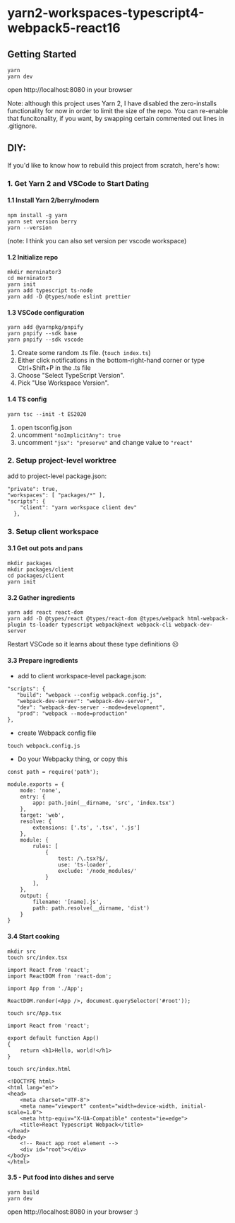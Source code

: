 # yarn2-workspaces-typescript4-webpack5-react16

## Getting Started

```
yarn
yarn dev
```

open http://localhost:8080 in your browser

Note: although this project uses Yarn 2, I have disabled the zero-installs functionality for now in order to limit the size of the repo. You can re-enable that funcitonality, if you want, by swapping certain commented out lines in .gitignore.

## DIY:

If you'd like to know how to rebuild this project from scratch, here's how:

### 1. Get Yarn 2 and VSCode to Start Dating

#### 1.1 Install Yarn 2/berry/modern

```
npm install -g yarn
yarn set version berry
yarn --version
```

(note: I think you can also set version per vscode workspace)

#### 1.2 Initialize repo

```
mkdir merninator3
cd merninator3
yarn init
yarn add typescript ts-node
yarn add -D @types/node eslint prettier
```

#### 1.3 VSCode configuration

```
yarn add @yarnpkg/pnpify
yarn pnpify --sdk base
yarn pnpify --sdk vscode
```

1. Create some random .ts file. (`touch index.ts`)
1. Either click notifications in the bottom-right-hand corner or type Ctrl+Shift+P in the .ts file
1. Choose "Select TypeScript Version".
1. Pick "Use Workspace Version".

#### 1.4 TS config

```
yarn tsc --init -t ES2020
```

1. open tsconfig.json
1. uncomment `"noImplicitAny": true`
1. uncomment `"jsx": "preserve"` and change value to `"react"`

### 2. Setup project-level worktree

add to project-level package.json:

```
"private": true,
"workspaces": [ "packages/*" ],
"scripts": {
    "client": "yarn workspace client dev"
  },
```

### 3. Setup client workspace

#### 3.1 Get out pots and pans

```
mkdir packages
mkdir packages/client
cd packages/client
yarn init
```

#### 3.2 Gather ingredients

```
yarn add react react-dom
yarn add -D @types/react @types/react-dom @types/webpack html-webpack-plugin ts-loader typescript webpack@next webpack-cli webpack-dev-server
```

Restart VSCode so it learns about these type definitions ☹️

#### 3.3 Prepare ingredients

- add to client workspace-level package.json:

```
"scripts": {
   "build": "webpack --config webpack.config.js",
   "webpack-dev-server": "webpack-dev-server",
   "dev": "webpack-dev-server --mode=development",
   "prod": "webpack --mode=production"
},
```

- create Webpack config file

```
touch webpack.config.js
```

- Do your Webpacky thing, or copy this

```
const path = require('path');

module.exports = {
    mode: 'none',
    entry: {
        app: path.join(__dirname, 'src', 'index.tsx')
    },
    target: 'web',
    resolve: {
        extensions: ['.ts', '.tsx', '.js']
    },
    module: {
        rules: [
            {
                test: /\.tsx?$/,
                use: 'ts-loader',
                exclude: '/node_modules/'
            }
        ],
    },
    output: {
        filename: '[name].js',
        path: path.resolve(__dirname, 'dist')
    }
}
```

#### 3.4 Start cooking

```
mkdir src
touch src/index.tsx
```

```
import React from 'react';
import ReactDOM from 'react-dom';

import App from './App';

ReactDOM.render(<App />, document.querySelector('#root'));

```

```
touch src/App.tsx
```

```
import React from 'react';

export default function App()
{
    return <h1>Hello, world!</h1>
}

```

```
touch src/index.html
```

```
<!DOCTYPE html>
<html lang="en">
<head>
    <meta charset="UTF-8">
    <meta name="viewport" content="width=device-width, initial-scale=1.0">
    <meta http-equiv="X-UA-Compatible" content="ie=edge">
    <title>React Typescript Webpack</title>
</head>
<body>
    <!-- React app root element -->
    <div id="root"></div>
</body>
</html>

```

#### 3.5 - Put food into dishes and serve

```
yarn build
yarn dev
```

open http://localhost:8080 in your browser :)
